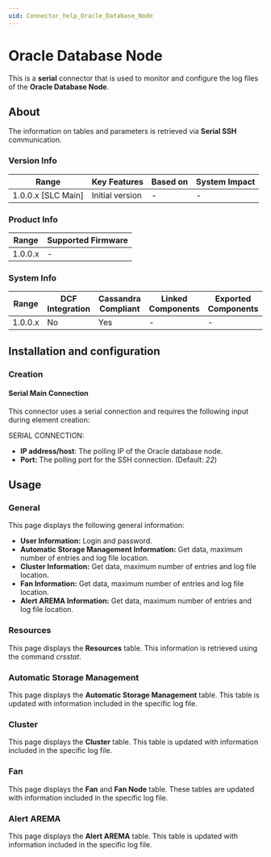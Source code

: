 ```yaml
---
uid: Connector_help_Oracle_Database_Node
---
```


# Oracle Database Node

This is a **serial** connector that is used to monitor and configure the log files of the **Oracle Database Node**.

## About

The information on tables and parameters is retrieved via **Serial SSH** communication.

### Version Info

| Range                | Key Features     | Based on     | System Impact     |
|----------------------|------------------|--------------|-------------------|
| 1.0.0.x [SLC Main]   | Initial version  | -            | -                 |

### Product Info

| Range     | Supported Firmware     |
|-----------|------------------------|
| 1.0.0.x   | -                      |

### System Info

| Range     | DCF Integration     | Cassandra Compliant     | Linked Components     | Exported Components     |
|-----------|---------------------|-------------------------|-----------------------|-------------------------|
| 1.0.0.x   | No                  | Yes                     | -                     | -                       |

## Installation and configuration

### Creation

#### Serial Main Connection

This connector uses a serial connection and requires the following input during element creation:

SERIAL CONNECTION:

- **IP address/host**: The polling IP of the Oracle database node.
- **Port:** The polling port for the SSH connection. (Default: *22*)

## Usage

### General

This page displays the following general information:

- **User Information:** Login and password.
- **Automatic Storage Management Information:** Get data, maximum number of entries and log file location.
- **Cluster Information:** Get data, maximum number of entries and log file location.
- **Fan Information:** Get data, maximum number of entries and log file location.
- **Alert AREMA Information:** Get data, maximum number of entries and log file location.

### Resources

This page displays the **Resources** table. This information is retrieved using the command *crsstat*.

### Automatic Storage Management

This page displays the **Automatic Storage Management** table. This table is updated with information included in the specific log file.

### Cluster

This page displays the **Cluster** table. This table is updated with information included in the specific log file.

### Fan

This page displays the **Fan** and **Fan Node** table. These tables are updated with information included in the specific log file.

### Alert AREMA

This page displays the **Alert AREMA** table. This table is updated with information included in the specific log file.
